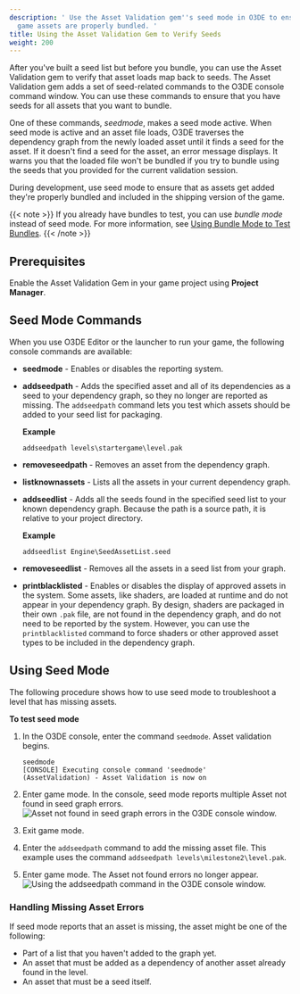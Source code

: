```yaml
---
description: ' Use the Asset Validation gem''s seed mode in O3DE to ensure that your
  game assets are properly bundled. '
title: Using the Asset Validation Gem to Verify Seeds
weight: 200
---
```


After you've built a seed list but before you bundle, you can use the Asset Validation gem to verify that asset loads map back to seeds. The Asset Validation gem adds a set of seed-related commands to the O3DE console command window. You can use these commands to ensure that you have seeds for all assets that you want to bundle.

One of these commands, *seedmode*, makes a seed mode active. When seed mode is active and an asset file loads, O3DE traverses the dependency graph from the newly loaded asset until it finds a seed for the asset. If it doesn't find a seed for the asset, an error message displays. It warns you that the loaded file won't be bundled if you try to bundle using the seeds that you provided for the current validation session.

During development, use seed mode to ensure that as assets get added they're properly bundled and included in the shipping version of the game.

{{< note >}}
If you already have bundles to test, you can use *bundle mode* instead of seed mode. For more information, see [Using Bundle Mode to Test Bundles](/docs/user-guide/packaging/asset-bundler/verifying-bundles/bundle-mode).
{{< /note >}}

## Prerequisites

Enable the Asset Validation Gem in your game project using **Project Manager**.

## Seed Mode Commands

When you use O3DE Editor or the launcher to run your game, the following console commands are available:
+ **seedmode** - Enables or disables the reporting system.
+ **addseedpath** *<Relative cache path to an asset>* - Adds the specified asset and all of its dependencies as a seed to your dependency graph, so they no longer are reported as missing. The `addseedpath` command lets you test which assets should be added to your seed list for packaging.

  **Example**

  ```
  addseedpath levels\startergame\level.pak
  ```
+ **removeseedpath** *<Relative cache path to an asset>* - Removes an asset from the dependency graph.
+ **listknownassets** - Lists all the assets in your current dependency graph.
+ **addseedlist** *<Relative source path to a seed list>* - Adds all the seeds found in the specified seed list to your known dependency graph. Because the path is a source path, it is relative to your project directory.

  **Example**

  ```
  addseedlist Engine\SeedAssetList.seed
  ```
+ **removeseedlist** *<Relative source path to a seed list>* - Removes all the assets in a seed list from your graph.
+ **printblacklisted** - Enables or disables the display of approved assets in the system. Some assets, like shaders, are loaded at runtime and do not appear in your dependency graph. By design, shaders are packaged in their own `.pak` file, are not found in the dependency graph, and do not need to be reported by the system. However, you can use the `printblacklisted` command to force shaders or other approved asset types to be included in the dependency graph.

## Using Seed Mode

The following procedure shows how to use seed mode to troubleshoot a level that has missing assets.

**To test seed mode**

1. In the O3DE console, enter the command `seedmode`. Asset validation begins.

   ```
   seedmode
   [CONSOLE] Executing console command 'seedmode'
   (AssetValidation) - Asset Validation is now on
   ```

1. Enter game mode. In the console, seed mode reports multiple Asset not found in seed graph errors.
![Asset not found in seed graph errors in the O3DE console window.](/images/user-guide/assetbundler/asset-bundler-asset-validation-gem-1.png)

1. Exit game mode.

1. Enter the `addseedpath` command to add the missing asset file. This example uses the command `addseedpath levels\milestone2\level.pak`.

1. Enter game mode. The Asset not found errors no longer appear.
![Using the addseedpath command in the O3DE console window.](/images/user-guide/assetbundler/asset-bundler-asset-validation-gem-2.png)

### Handling Missing Asset Errors

If seed mode reports that an asset is missing, the asset might be one of the following:
+ Part of a list that you haven't added to the graph yet.
+ An asset that must be added as a dependency of another asset already found in the level.
+ An asset that must be a seed itself.
